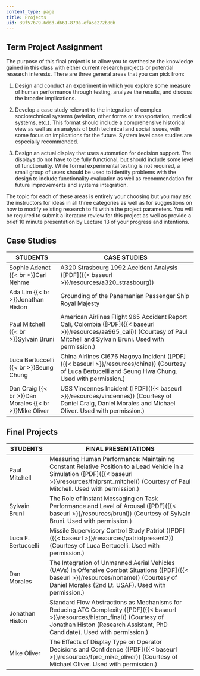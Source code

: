 ```yaml
---
content_type: page
title: Projects
uid: 39f57b79-6ddd-d661-879a-efa5e272b80b
---
```


Term Project Assignment
-----------------------

The purpose of this final project is to allow you to synthesize the knowledge gained in this class with either current research projects or potential research interests. There are three general areas that you can pick from:

1.  Design and conduct an experiment in which you explore some measure of human performance through testing, analyze the results, and discuss the broader implications.  
    
2.  Develop a case study relevant to the integration of complex sociotechnical systems (aviation, other forms or transportation, medical systems, etc.). This format should include a comprehensive historical view as well as an analysis of both technical and social issues, with some focus on implications for the future. System level case studies are especially recommended.  
    
3.  Design an actual display that uses automation for decision support. The displays do not have to be fully functional, but should include some level of functionality. While formal experimental testing is not required, a small group of users should be used to identify problems with the design to include functionality evaluation as well as recommendation for future improvements and systems integration.

The topic for each of these areas is entirely your choosing but you may ask the instructors for ideas in all three categories as well as for suggestions on how to modify existing research to fit within the project parameters. You will be required to submit a literature review for this project as well as provide a brief 10 minute presentation by Lecture 13 of your progress and intentions.

Case Studies
------------

| STUDENTS | CASE STUDIES |
| --- | --- |
| Sophie Adenot  {{< br >}}Carl Nehme | A320 Strasbourg 1992 Accident Analysis ([PDF]({{< baseurl >}}/resources/a320_strasbourg)) |
| Ada Lim  {{< br >}}Jonathan Histon | Grounding of the Panamanian Passenger Ship Royal Majesty |
| Paul Mitchell  {{< br >}}Sylvain Bruni | American Airlines Flight 965 Accident Report Cali, Colombia ([PDF]({{< baseurl >}}/resources/aa965_cali)) (Courtesy of Paul Mitchell and Sylvain Bruni. Used with permission.) |
| Luca Bertuccelli  {{< br >}}Seung Chung | China Airlines CI676 Nagoya Incident ([PDF]({{< baseurl >}}/resources/china)) (Courtesy of Luca Bertucelli and Seung Hwa Chung. Used with permission.) |
| Dan Craig  {{< br >}}Dan Morales  {{< br >}}Mike Oliver | USS Vincennes Incident ([PDF]({{< baseurl >}}/resources/vincennes)) (Courtesy of Daniel Craig, Daniel Morales and Michael Oliver. Used with permission.) 

Final Projects
--------------

| STUDENTS | FINAL PRESENTATIONS |
| --- | --- |
| Paul Mitchell | Measuring Human Performance: Maintaining Constant Relative Position to a Lead Vehicle in a Simulation ([PDF]({{< baseurl >}}/resources/fnlprsnt_mitchel)) (Courtesy of Paul Mitchell. Used with permission.) |
| Sylvain Bruni | The Role of Instant Messaging on Task Performance and Level of Arousal ([PDF]({{< baseurl >}}/resources/bruni)) (Courtesy of Sylvain Bruni. Used with permission.) |
| Luca F. Bertuccelli | Missile Supervisory Control Study Patriot ([PDF]({{< baseurl >}}/resources/patriotpresent2)) (Courtesy of Luca Bertucelli. Used with permission.) |
| Dan Morales | The Integration of Unmanned Aerial Vehicles (UAVs) in Offensive Combat Situations ([PDF]({{< baseurl >}}/resources/noname)) (Courtesy of Daniel Morales (2nd Lt. USAF). Used with permission.) |
| Jonathan Histon | Standard Flow Abstractions as Mechanisms for Reducing ATC Complexity ([PDF]({{< baseurl >}}/resources/histon_final)) (Courtesy of Jonathan Histon (Research Assistant, PhD Candidate). Used with permission.) |
| Mike Oliver | The Effects of Display Type on Operator Decisions and Confidence ([PDF]({{< baseurl >}}/resources/fpre_mike_oliver)) (Courtesy of Michael Oliver. Used with permission.)